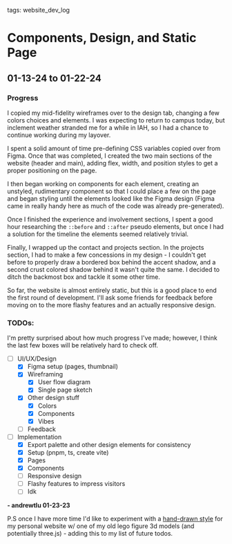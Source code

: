 tags: website_dev_log

# Components, Design, and Static Page

## 01-13-24 to 01-22-24

### Progress

I copied my mid-fidelity wireframes over to the design tab, changing a few colors choices and elements. I was expecting to return to campus today, but inclement weather stranded me for a while in IAH, so I had a chance to continue working during my layover.

I spent a solid amount of time pre-defining CSS variables copied over from Figma. Once that was completed, I created the two main sections of the website (header and main), adding flex, width, and position styles to get a proper positioning on the page.

I then began working on components for each element, creating an unstyled, rudimentary component so that I could place a few on the page and began styling until the elements looked like the Figma design (Figma came in really handy here as much of the code was already pre-generated).

Once I finished the experience and involvement sections, I spent a good hour researching the `::before` and `::after` pseudo elements, but once I had a solution for the timeline the elements seemed relatively trivial.

Finally, I wrapped up the contact and projects section. In the projects section, I had to make a few concessions in my design - I couldn't get before to properly draw a bordered box behind the accent shadow, and a second crust colored shadow behind it wasn't quite the same. I decided to ditch the backmost box and tackle it some other time.

So far, the website is almost entirely static, but this is a good place to end the first round of development. I'll ask some friends for feedback before moving on to the more flashy features and an actually responsive design.

### TODOs:

I'm pretty surprised about how much progress I've made; however, I think the last few boxes will be relatively hard to check off.

- [ ] UI/UX/Design
  - [x] Figma setup (pages, thumbnail)
  - [x] Wireframing
    - [x] User flow diagram
    - [x] Single page sketch
  - [x] Other design stuff
    - [x] Colors
    - [x] Components
    - [x] Vibes
  - [ ] Feedback
- [ ] Implementation
  - [x] Export palette and other design elements for consistency
  - [x] Setup (pnpm, ts, create vite)
  - [x] Pages
  - [x] Components
  - [ ] Responsive design
  - [ ] Flashy features to impress visitors
  - [ ] Idk

**\- andrewtlu 01-23-23**

P.S once I have more time I'd like to experiment with a [hand-drawn style](https://www.youtube.com/watch?v=HJleHPVpBJw) for my personal website w/ one of my old lego figure 3d models (and potentially three.js) - adding this to my list of future todos.
